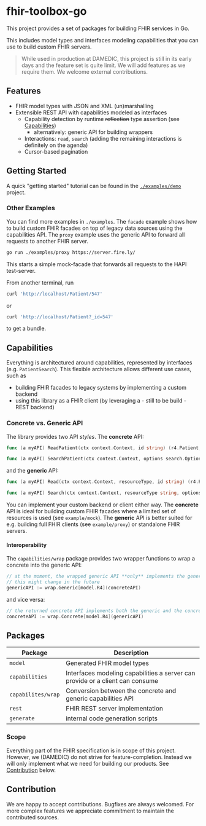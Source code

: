 # fhir-toolbox-go

This project provides a set of packages for building FHIR services in Go.

This includes model types and interfaces modeling capabilities that you can use to build custom FHIR servers.

> While used in production at DAMEDIC, this project is still in its early days
> and the feature set is quite limit.
> We will add features as we require them. We welcome external contributions.

## Features

- FHIR model types with JSON and XML (un)marshalling
- Extensible REST API with capabilities modeled as interfaces
    - Capability detection by runtime ~~reflection~~ type assertion (see [Capabilities](#capabilities))
      - alternatively: generic API for building wrappers
    - Interactions: `read`,  `search` (adding the remaining interactions is definitely on the agenda)
    - Cursor-based pagination


## Getting Started
A quick "getting started" tutorial can be found in the [`./examples/demo`](./examples/demo/main.go) project.

### Other Examples

You can find more examples in `./examples`.
The `facade` example shows how to build custom FHIR facades on top of legacy data sources using the capabilities API.
The `proxy` example uses the generic API to forward all requests to another FHIR server.

```sh
go run ./examples/proxy https://server.fire.ly/
```

This starts a simple mock-facade that forwards all requests to the HAPI test-server.

From another terminal, run

```sh
curl 'http://localhost/Patient/547'
```

or

```sh
curl 'http://localhost/Patient?_id=547'
```

to get a bundle.

## Capabilities

Everything is architectured around capabilities, represented by interfaces (e.g. `PatientSearch`).
This flexible architecture allows different use cases, such as

- building FHIR facades to legacy systems by implementing a custom backend
- using this library as a FHIR client (by leveraging a - still to be build - REST backend)

### Concrete vs. Generic API

The library provides two API *styles*.
The **concrete** API:

```Go
func (a myAPI) ReadPatient(ctx context.Context, id string) (r4.Patient, capabilities.FHIRError) {}

func (a myAPI) SearchPatient(ctx context.Context, options search.Options) (search.Result, capabilities.FHIRError) {}
```

and the **generic** API:

```Go
func (a myAPI) Read(ctx context.Context, resourceType, id string) (r4.Patient, capabilities.FHIRError) {}

func (a myAPI) Search(ctx context.Context, resourceType string, options search.Options) (search.Result, capabilities.FHIRError) {}
```

You can implement your custom backend or client either way.
The **concrete** API is ideal for building custom FHIR facades where a limited set of resources is used (see `example/mock`).
The **generic** API is better suited for e.g. building full FHIR clients (see `example/proxy`) or standalone FHIR servers.

#### Interoperability
The `capabilities/wrap` package provides two wrapper functions to wrap a concrete into the generic API:
```Go
// at the moment, the wrapped generic API **only** implements the generic API,
// this might change in the future
genericAPI := wrap.Generic[model.R4](concreteAPI)
```
and vice versa:
```Go
// the returned concrete API implements both the generic and the concrete API
concreteAPI := wrap.Concrete[model.R4](genericAPI)
```

## Packages

| Package            | Description                                                                   |
|--------------------|-------------------------------------------------------------------------------|
| `model`            | Generated FHIR model types                                                    |
| `capabilities`     | Interfaces modeling capabilities a server can provide or a client can consume |
| `capabilites/wrap` | Conversion between the concrete and generic capabilities API                  |
| `rest`             | FHIR REST server implementation                                               |
| `generate`         | internal code generation scripts                                              |

### Scope

Everything part of the FHIR specification is in scope of this project.
However, we (DAMEDIC) do not strive for feature-completion.
Instead we will only implement what we need for building our products.
See [Contribution](#contribution) below.

## Contribution

We are happy to accept contributions.
Bugfixes are always welcomed.
For more complex features we appreciate commitment to maintain the contributed sources.
